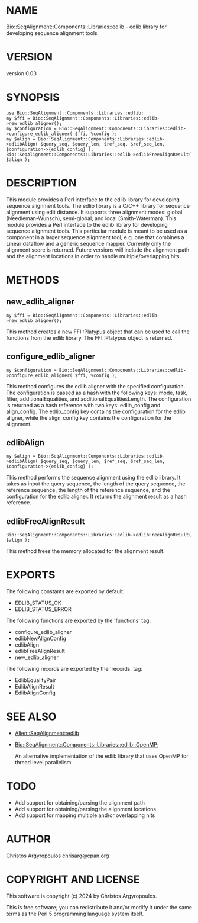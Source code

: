 # NAME

Bio::SeqAlignment::Components::Libraries::edlib - edlib library for developing sequence alignment tools

# VERSION

version 0.03

# SYNOPSIS

    use Bio::SeqAlignment::Components::Libraries::edlib;
    my $ffi = Bio::SeqAlignment::Components::Libraries::edlib->new_edlib_aligner();
    my $configuration = Bio::SeqAlignment::Components::Libraries::edlib->configure_edlib_aligner( $ffi, %config );
    my $align = Bio::SeqAlignment::Components::Libraries::edlib->edlibAlign( $query_seq, $query_len, $ref_seq, $ref_seq_len, $configuration->{edlib_config} );
    Bio::SeqAlignment::Components::Libraries::edlib->edlibFreeAlignResult( $align );

# DESCRIPTION

This module provides a Perl interface to the edlib library for developing sequence
alignment tools. The edlib library is a C/C++ library for sequence alignment using 
edit distance. It supports three alignment modes: global (Needleman-Wunsch), 
semi-global, and local (Smith-Waterman). 
This module provides a Perl interface to the edlib library for developing sequence
alignment tools. This particular module is meant to be used as a component in a
larger sequence alignment tool, e.g. one that combines a Linear dataflow and a 
generic sequence mapper. Currently only the alignment score is returned. 
Future versions will include the alignment path and the alignment locations in 
order to handle multiple/overlapping hits.

# METHODS

## new\_edlib\_aligner

    my $ffi = Bio::SeqAlignment::Components::Libraries::edlib->new_edlib_aligner();

This method creates a new FFI::Platypus object that can be used to call the functions
from the edlib library. The FFI::Platypus object is returned.

## configure\_edlib\_aligner

    my $configuration = Bio::SeqAlignment::Components::Libraries::edlib->configure_edlib_aligner( $ffi, %config );

This method configures the edlib aligner with the specified configuration. The configuration
is passed as a hash with the following keys: mode, task, filter, additionalEqualities, and
additionalEqualitiesLength. The configuration is returned as a hash reference with two keys:
edlib\_config and align\_config. The edlib\_config key contains the configuration for the edlib
aligner, while the align\_config key contains the configuration for the alignment.

## edlibAlign

    my $align = Bio::SeqAlignment::Components::Libraries::edlib->edlibAlign( $query_seq, $query_len, $ref_seq, $ref_seq_len, $configuration->{edlib_config} );

This method performs the sequence alignment using the edlib library. It takes as input the
query sequence, the length of the query sequence, the reference sequence, the length of the
reference sequence, and the configuration for the edlib aligner. It returns the alignment
result as a hash reference.

## edlibFreeAlignResult

    Bio::SeqAlignment::Components::Libraries::edlib->edlibFreeAlignResult( $align );

This method frees the memory allocated for the alignment result.

# EXPORTS

The following constants are exported by default:

- EDLIB\_STATUS\_OK
- EDLIB\_STATUS\_ERROR

The following functions are exported by the 'functions' tag:

- configure\_edlib\_aligner
- edlibNewAlignConfig
- edlibAlign
- edlibFreeAlignResult
- new\_edlib\_aligner

The following records are exported by the 'records' tag:

- EdlibEqualityPair
- EdlibAlignResult
- EdlibAlignConfig

# SEE ALSO

- [Alien::SeqAlignment::edlib](https://metacpan.org/pod/Alien%3A%3ASeqAlignment%3A%3Aedlib)
- [Bio::SeqAlignment::Components::Libraries::edlib::OpenMP](https://metacpan.org/pod/Bio::SeqAlignment::Components::Libraries::edlib::OpenMP);

    An alternative implementation of the edlib library that uses OpenMP for thread level parallelism

# TODO

- Add support for obtaining/parsing the alignment path
- Add support for obtaining/parsing the alignment locations
- Add support for mapping multiple and/or overlapping hits

# AUTHOR

Christos Argyropoulos <chrisarg@cpan.org>

# COPYRIGHT AND LICENSE

This software is copyright (c) 2024 by Christos Argyropoulos.

This is free software; you can redistribute it and/or modify it under
the same terms as the Perl 5 programming language system itself.
